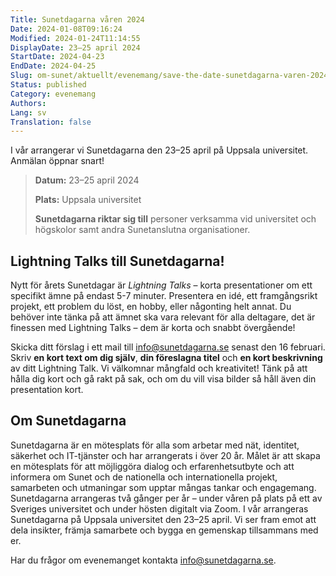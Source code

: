 ```yaml
---
Title: Sunetdagarna våren 2024
Date: 2024-01-08T09:16:24
Modified: 2024-01-24T11:14:55
DisplayDate: 23–25 april 2024
StartDate: 2024-04-23
EndDate: 2024-04-25
Slug: om-sunet/aktuellt/evenemang/save-the-date-sunetdagarna-varen-2024
Status: published
Category: evenemang
Authors: 
Lang: sv
Translation: false
---
```


I vår arrangerar vi Sunetdagarna den 23–25 april på Uppsala universitet. Anmälan öppnar snart!

> **Datum:** 23–25 april 2024
> 
> 
> **Plats:** Uppsala universitet
> 
> 
> **Sunetdagarna riktar sig till** personer verksamma vid universitet och högskolor samt andra Sunetanslutna organisationer.
> 
> 

Lightning Talks till Sunetdagarna!
----------------------------------

Nytt för årets Sunetdagar är *Lightning Talks* – korta presentationer om ett specifikt ämne på endast 5-7 minuter. Presentera en idé, ett framgångsrikt projekt, ett problem du löst, en hobby, eller någonting helt annat. Du behöver inte tänka på att ämnet ska vara relevant för alla deltagare, det är finessen med Lightning Talks – dem är korta och snabbt övergående!

Skicka ditt förslag i ett mail till [info@sunetdagarna.se](mailto:info@sunetdagarna.se) senast den 16 februari. Skriv **en kort text om dig själv**, **din föreslagna titel** och **en kort beskrivning** av ditt Lightning Talk. Vi välkomnar mångfald och kreativitet! Tänk på att hålla dig kort och gå rakt på sak, och om du vill visa bilder så håll även din presentation kort.

Om Sunetdagarna
---------------

Sunetdagarna är en mötesplats för alla som arbetar med nät, identitet, säkerhet och IT-tjänster och har arrangerats i över 20 år. Målet är att skapa en mötesplats för att möjliggöra dialog och erfarenhetsutbyte och att informera om Sunet och de nationella och internationella projekt, samarbeten och utmaningar som upptar mångas tankar och engagemang. Sunetdagarna arrangeras två gånger per år – under våren på plats på ett av Sveriges universitet och under hösten digitalt via Zoom. I vår arrangeras Sunetdagarna på Uppsala universitet den 23–25 april. Vi ser fram emot att dela insikter, främja samarbete och bygga en gemenskap tillsammans med er.

Har du frågor om evenemanget kontakta [info@sunetdagarna.se](mailto:info@sunetdagarna.se).

